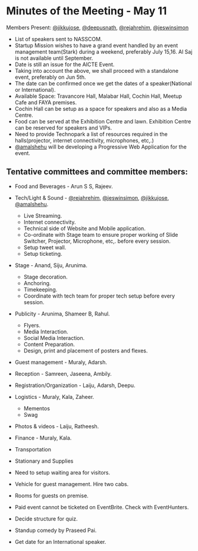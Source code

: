 # Minutes of the Meeting - May 11

Members Present:  [@jikkujose][jikku], [@deepusnath][deepu], [@rejahrehim][rejah], [@jeswinsimon][jeswin]

- List of speakers sent to NASSCOM.
- Startup Mission wishes to have a grand event handled by an event management team(Stark) during a weekend, preferably July 15,16. Al Saj is not available until September.
- Date is still an issue for the AICTE Event.
- Taking into account the above, we shall proceed with a standalone event, preferably on Jun 5th.
- The date can be confirmed once we get the dates of a speaker(National or International).
- Available Space: Travancore Hall, Malabar Hall, Cochin Hall, Meetup Cafe and FAYA premises.
- Cochin Hall can be setup as a space for speakers and also as a Media Centre.
- Food can be served at the Exhibition Centre and lawn. Exhibition Centre can be reserved for speakers and VIPs.
- Need to provide Technopark a list of resources required in the halls(projector, internet connectivity, microphones, etc,.)
- [@amalshehu][amal] will be developing a Progressive Web Application for the event.

## Tentative committees and committee members:
- Food and Beverages - Arun S S, Rajeev.
- Tech/Light & Sound - [@rejahrehim][rejah], [@jeswinsimon][jeswin], [@jikkujose][jikku], [@amalshehu][amal].
	- Live Streaming.
	- Internet connectivity.
	- Technical side of Website and Mobile application.
	- Co-ordinate with Stage team to ensure proper working of Slide Switcher, Projector, Microphone, etc,. before every session.
	- Setup tweet wall.
	- Setup ticketing.
- Stage - Anand, Siju, Arunima.
	- Stage decoration.
	- Anchoring.
	- Timekeeping.
	- Coordinate with tech team for proper tech setup before every session.
- Publicity - Arunima, Shameer B, Rahul.
	- Flyers.
	- Media Interaction.
	- Social Media Interaction.
	- Content Preparation.
	- Design, print and placement of posters and flexes.
- Guest management - Muraly, Adarsh.
- Reception - Samreen, Jaseena, Ambily.
- Registration/Organization - Laiju, Adarsh, Deepu.
- Logistics - Muraly, Kala, Zaheer.
	- Mementos
	- Swag
- Photos & videos - Laiju, Ratheesh.
- Finance - Muraly, Kala.
- Transportation
- Stationary and Supplies


- Need to setup waiting area for visitors.
- Vehicle for guest management. Hire two cabs.
- Rooms for guests on premise.
- Paid event cannot be ticketed on EventBrite. Check with EventHunters.
- Decide structure for quiz.
- Standup comedy by Praseed Pai.
- Get date for an International speaker.



[jikku]: https://github.com/jikkujose
[deepu]: https://github.com/deepusnath
[jeswin]: https://github.com/jeswinsimon
[rejah]: https://github.com/rejahrehim
[amal]: https://github.com/amalshehu